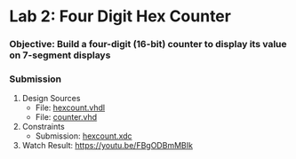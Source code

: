 # Lab 2: Four Digit Hex Counter
### Objective: Build a four-digit (16-bit) counter to display its value on 7-segment displays
### Submission
1. Design Sources
   * File: [hexcount.vhdl](./hexcount.vhd)
   * File: [counter.vhd](./counter.vhd)
2. Constraints
   * Submission: [hexcount.xdc](./hexcount.xdc)
3. Watch Result: https://youtu.be/FBgODBmMBIk
